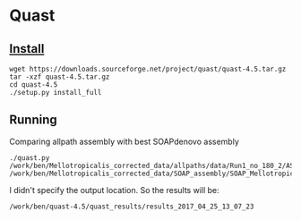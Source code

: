 # Quast

## [Install](http://quast.bioinf.spbau.ru/manual.html#sec1)
```
wget https://downloads.sourceforge.net/project/quast/quast-4.5.tar.gz
tar -xzf quast-4.5.tar.gz
cd quast-4.5
./setup.py install_full
```
## Running
Comparing allpath assembly with best SOAPdenovo assembly
```
./quast.py /work/ben/Mellotropicalis_corrected_data/allpaths/data/Run1_no_180_2/ASSEMBLIES/test/final.assembly.fasta /work/ben/Mellotropicalis_corrected_data/SOAP_assembly/SOAP_Mellotropicalis_BJE3652_genome_33_memory.scafSeq
```
I didn't specify the output location. So the results will be:
```
/work/ben/quast-4.5/quast_results/results_2017_04_25_13_07_23
```
